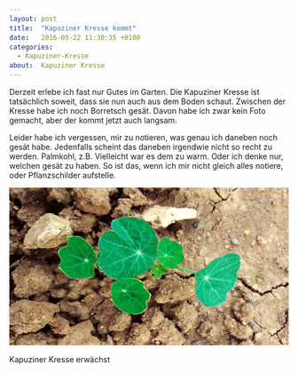 ```yaml
---
layout: post
title:  "Kapuziner Kresse kommt"
date:   2016-05-22 11:30:35 +0100
categories:
  - Kapuziner-Kresse
about:  Kapuziner Kresse
---
```


Derzeit erlebe ich fast nur Gutes im Garten. Die Kapuziner Kresse ist tatsächlich soweit, dass sie nun auch aus dem Boden schaut. Zwischen der Kresse habe ich noch Borretsch gesät. Davon habe ich zwar kein Foto gemacht, aber der kommt jetzt auch langsam.

Leider habe ich vergessen, mir zu notieren, was genau ich daneben noch gesät habe. Jedenfalls scheint das daneben irgendwie nicht so recht zu werden. Palmkohl, z.B. Vielleicht war es dem zu warm. Oder ich denke nur, welchen gesät zu haben. So ist das, wenn ich mir nicht gleich alles notiere, oder Pflanzschilder aufstelle.

<div class="post-image">
    <img src="/img/kapuziner_kresse_01.jpg" alt="Kapuziner Kresse" />
    <p class="post-image-caption">Kapuziner Kresse erwächst</p>
</div>
